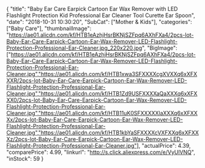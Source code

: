 {
	"title": "Baby Ear Care Earpick Cartoon Ear Wax Remover with LED Flashlight Protection Kid Professional Ear Cleaner Tool Curette Ear Spoon",
	"date": "2018-10-31 10:30:20",
	"SubCat": ["Mother & Kids"],
	"categories": ["Baby Care"],
	"thumbnailImage": "https://ae01.alicdn.com/kf/HTB1eAzhjHsrBKNjSZFpq6AXhFXa4/2pcs-lot-Baby-Ear-Care-Earpick-Cartoon-Ear-Wax-Remover-LED-Flashlight-Protection-Professional-Ear-Cleaner.jpg_220x220.jpg",
	"BigImage": ["https://ae01.alicdn.com/kf/HTB1eAzhjHsrBKNjSZFpq6AXhFXa4/2pcs-lot-Baby-Ear-Care-Earpick-Cartoon-Ear-Wax-Remover-LED-Flashlight-Protection-Professional-Ear-Cleaner.jpg","https://ae01.alicdn.com/kf/HTB1xwa3SFXXXXcgXVXXq6xXFXXXR/2pcs-lot-Baby-Ear-Care-Earpick-Cartoon-Ear-Wax-Remover-LED-Flashlight-Protection-Professional-Ear-Cleaner.jpg","https://ae01.alicdn.com/kf/HTB1Zd9USFXXXXaQaXXXq6xXFXXX0/2pcs-lot-Baby-Ear-Care-Earpick-Cartoon-Ear-Wax-Remover-LED-Flashlight-Protection-Professional-Ear-Cleaner.jpg","https://ae01.alicdn.com/kf/HTB11uK0SFXXXXXlaXXXq6xXFXXXx/2pcs-lot-Baby-Ear-Care-Earpick-Cartoon-Ear-Wax-Remover-LED-Flashlight-Protection-Professional-Ear-Cleaner.jpg","https://ae01.alicdn.com/kf/HTB1kbYaSFXXXXcVXFXXq6xXFXXXz/2pcs-lot-Baby-Ear-Care-Earpick-Cartoon-Ear-Wax-Remover-LED-Flashlight-Protection-Professional-Ear-Cleaner.jpg"],
	"actualPrice": 4.39,
	"comparePrice": 4.99,
	"linkurl": "http://s.click.aliexpress.com/e/VyUlVNQ",
	"inStock": 59
}
